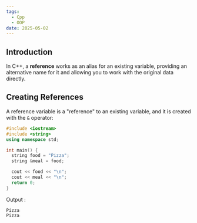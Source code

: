 ```yaml
---
tags:
  - Cpp
  - OOP
date: 2025-05-02
---
```

## Introduction 
In C++, a **reference** works as an alias for an existing variable, providing an alternative name for it and allowing you to work with the original data directly.
## Creating References
A reference variable is a "reference" to an existing variable, and it is created with the `&` operator:
```cpp
#include <iostream>
#include <string>
using namespace std;

int main() {
  string food = "Pizza";
  string &meal = food;

  cout << food << "\n";
  cout << meal << "\n";
  return 0;
}
```

Output :
```
Pizza  
Pizza
```


